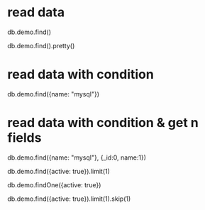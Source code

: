 # read data

db.demo.find()

db.demo.find().pretty()

# read data with condition

db.demo.find({name: "mysql"})

# read data with condition & get n fields

db.demo.find({name: "mysql"}, {_id:0, name:1})

db.demo.find({active: true}).limit(1)

db.demo.findOne({active: true})

db.demo.find({active: true}).limit(1).skip(1)

